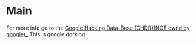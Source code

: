 # Main
For more info go to the [Google Hacking Data-Base (GHDB)(NOT ownd by google)](https://www.exploit-db.com/google-hacking-database)_
This is google dorking 
